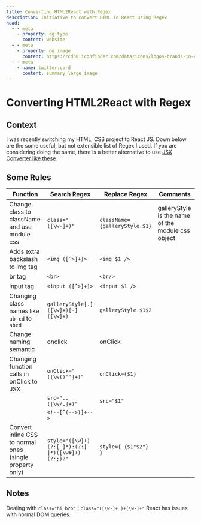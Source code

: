 ```yaml
---
title: Converting HTML2React with Regex
description: Initiative to convert HTML To React using Regex
head:
  - - meta
    - property: og:type
      content: website
  - - meta
    - property: og:image
      content: https://cdn0.iconfinder.com/data/icons/logos-brands-in-colors/128/react-512.png
  - - meta
    - name: twitter:card
      content: summary_large_image
---
```

# Converting HTML2React with Regex

## Context
I was recently switching my HTML, CSS project to React JS. Down below are the some useful, but not extensible list of Regex I used. If you are considering doing the same, there is a better alternative to use [JSX Converter like these](https://transform.tools/html-to-jsx).

## Some Rules

| Function | Search Regex | Replace Regex | Comments |
| --- | --- | --- | --- |
| Change class to className and use module css | `class="([\w-]+)"` | `className={galleryStyle.$1}` | galleryStyle is the name of the module css object |
| Adds extra backslash to img tag | `<img ([^>]+)>` | `<img $1 />` |  |
| br tag | `<br>` | `<br/>` |  |
| input tag  | `<input ([^>]+)>` | `<input $1 />` |  |
| Changing class names like `ab-cd` to `abcd` | `galleryStyle[.]([\w]+)[-]([\w]+)` | `galleryStyle.$1$2` |  |
| Change naming semantic | onclick | onClick |  |
| Changing function calls in onClick to JSX | `onClick="([\w()'']+)"` | `onClick={$1}` |  |
|  | `src="..([\w/.]+)"` | `src="$1"`  |  |
|  | `<!--[^(-->)]+-->` |  |  |
| Convert inline CSS to normal ones (single property only) | `style="([\w]+)(?:[ ]*):(?:[ ]*)([\w#]+)(?:;)?"` | ```style={ {$1"$2"} }``` |  |



## Notes
Dealing with `class="hi bro"` | `class="([\w-]+ )+[\w-]+"`
React has issues with normal DOM queries.
